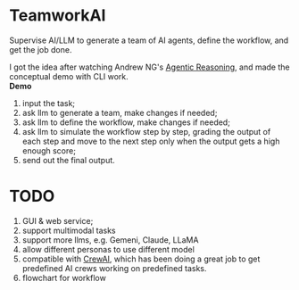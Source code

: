# TeamworkAI

Supervise AI/LLM to generate a team of AI agents, define the workflow, and get the job done.

I got the idea after watching Andrew NG's [Agentic Reasoning](https://www.youtube.com/watch?v=sal78ACtGTc), and made the conceptual demo with CLI work.   
**Demo**
1. input the task;
2. ask llm to generate a team, make changes if needed;
3. ask llm to define the workflow, make changes if needed;
4. ask llm to simulate the workflow step by step, grading the output of each step and move to the next step only when the output gets a high enough score;
5. send out the final output.


# TODO
1. GUI & web service;
2. support multimodal tasks
3. support more llms, e.g. Gemeni, Claude, LLaMA
4. allow different personas to use different model 
5. compatible with [CrewAI](https://github.com/joaomdmoura/crewAI), which has been doing a great job to get predefined AI crews working on predefined tasks.
6. flowchart for workflow
